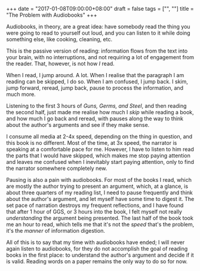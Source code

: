 +++
date = "2017-01-08T09:00:00+08:00"
draft = false
tags = ["", ""]
title = "The Problem with Audiobooks"
+++

Audiobooks, in theory, are a great idea: have somebody read the thing you were
going to read to yourself out loud, and you can listen to it while doing
something else, like cooking, cleaning, etc.

This is the passive version of reading: information flows from the text into
your brain, with no interruptions, and not requiring a lot of engagement from
the reader. That, however, is not how _I_ read.

When I read, I jump around. A lot. When I realise that the paragraph I am
reading can be skipped, I do so. When I am confused, I jump back. I skim, jump
forward, reread, jump back, pause to process the information, and much more.

Listening to the first 3 hours of _Guns, Germs, and Steel_, and then reading the
second half, just made me realise how much I _skip_ while reading a book, and
how much I go back and reread, with pauses along the way to think about the
author's arguments and see if they make sense.

I consume all media at 2-4x speed, depending on the thing in question, and this
book is no different. Most of the time, at 3x speed, the narrator is speaking at
a comfortable pace for me. However, I have to listen to him read the parts that
I would have skipped, which makes me stop paying attention and leaves me
confused when I inevitably start paying attention, only to find the narrator
somewhere completely new.

Pausing is also a pain with audiobooks. For most of the books I read, which are
mostly the author trying to present an argument, which, at a glance, is about
three quarters of my reading list, I need to pause frequently and think about
the author's argument, and let myself have some time to digest it. The set pace
of narration destroys my frequent reflections, and I have found that after 1
hour of GGS, or 3 hours into the book, I felt myself not really _understanding_
the argument being presented. The last half of the book took me an hour to read,
which tells me that it's not the _speed_ that's the problem, it's the _manner_
of information digestion.

All of this is to say that my time with audiobooks have ended; I will never
again listen to audiobooks, for they do not accomplish the goal of reading books
in the first place: to understand the author's argument and decide if it is
valid. Reading words on a paper remains the only way to do so for now.

